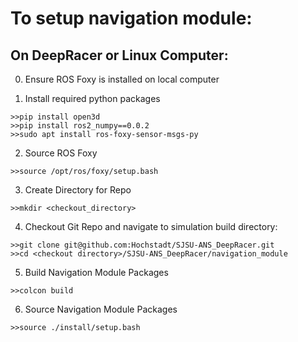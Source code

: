 # To setup navigation module:
## On DeepRacer or Linux Computer:
0. Ensure ROS Foxy is installed on local computer

1. Install required python packages

```
>>pip install open3d
>>pip install ros2_numpy==0.0.2
>>sudo apt install ros-foxy-sensor-msgs-py
```

2. Source ROS Foxy

```
>>source /opt/ros/foxy/setup.bash
```

3. Create Directory for Repo

```
>>mkdir <checkout_directory>
```

4. Checkout Git Repo and navigate to simulation build directory:

```
>>git clone git@github.com:Hochstadt/SJSU-ANS_DeepRacer.git
>>cd <checkout directory>/SJSU-ANS_DeepRacer/navigation_module
```

5. Build Navigation Module Packages

```
>>colcon build
```

6. Source Navigation Module Packages

```
>>source ./install/setup.bash
```
 
